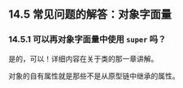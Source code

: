 ## 14.5 常见问题的解答：对象字面量

### 14.5.1 可以再对象字面量中使用 `super` 吗？

是的，可以！详细内容在关于类的那一章讲解。

对象的自有属性就是那些不是从原型链中继承的属性。